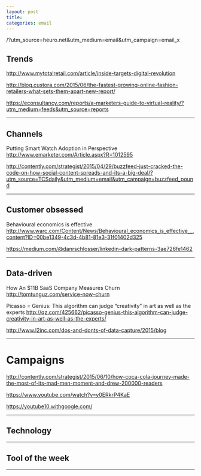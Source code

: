 ```yaml
---
layout: post
title: 
categories: email
---
```


/?utm_source=heuro.net&utm_medium=email&utm_campaign=email_x

## Trends

http://www.mytotalretail.com/article/inside-targets-digital-revolution

http://blog.custora.com/2015/06/the-fastest-growing-online-fashion-retailers-what-sets-them-apart-new-report/

https://econsultancy.com/reports/a-marketers-guide-to-virtual-reality/?utm_medium=feeds&utm_source=reports

***

## Channels

Putting Smart Watch Adoption in Perspective
http://www.emarketer.com/Article.aspx?R=1012595

http://contently.com/strategist/2015/04/29/buzzfeed-just-cracked-the-code-on-how-social-content-spreads-and-its-a-big-deal/?utm_source=TCSdaily&utm_medium=email&utm_campaign=buzzfeed_pound

***

## Customer obsessed

Behavioural economics is effective
http://www.warc.com/Content/News/Behavioural_economics_is_effective__.content?ID=00be1349-4c3d-4b81-81e3-31f01402d325

https://medium.com/@danrschlosser/linkedin-dark-patterns-3ae726fe1462

***

## Data-driven

How An $11B SaaS Company Measures Churn
http://tomtunguz.com/service-now-churn

Picasso = Genius: This algorithm can judge “creativity” in art as well as the experts
http://qz.com/425662/picasso-genius-this-algorithm-can-judge-creativity-in-art-as-well-as-the-experts/

http://www.l2inc.com/dos-and-donts-of-data-capture/2015/blog

***

# Campaigns

http://contently.com/strategist/2015/06/10/how-coca-cola-journey-made-the-most-of-its-mad-men-moment-and-drew-200000-readers

https://www.youtube.com/watch?v=y0ERkrP4KaE

https://youtube10.withgoogle.com/

***

## Technology

***

## Tool of the week

***